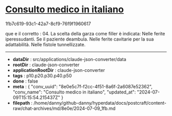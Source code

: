 # [Consulto medico in italiano](https://claude.ai/chat/8e0e5c7f-f2cc-4f51-8a6f-2a6087e52362)

1fb7c619-93c1-42a7-8cf9-76f9f1960617

que e il corretto : 
04. La scelta della garza come filler è indicata:
Nelle ferite iperessudanti.
Se il paziente deambula.
Nelle ferite cavitarie per la sua adattabilità.
Nelle fistole tunnellizzate.

---

* **dataDir** : src/applications/claude-json-converter/data
* **rootDir** : claude-json-converter
* **applicationRootDir** : claude-json-converter
* **tags** : p10.p20.p30.p40.p50
* **done** : false
* **meta** : {
  "conv_uuid": "8e0e5c7f-f2cc-4f51-8a6f-2a6087e52362",
  "conv_name": "Consulto medico in italiano",
  "updated_at": "2024-07-09T15:15:54.215437Z"
}
* **filepath** : /home/danny/github-danny/hyperdata/docs/postcraft/content-raw/chat-archives/md/8e0e/2024-07-09_1fb.md